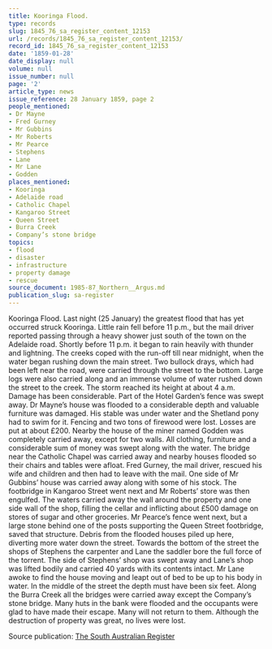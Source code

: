 ```yaml
---
title: Kooringa Flood.
type: records
slug: 1845_76_sa_register_content_12153
url: /records/1845_76_sa_register_content_12153/
record_id: 1845_76_sa_register_content_12153
date: '1859-01-28'
date_display: null
volume: null
issue_number: null
page: '2'
article_type: news
issue_reference: 28 January 1859, page 2
people_mentioned:
- Dr Mayne
- Fred Gurney
- Mr Gubbins
- Mr Roberts
- Mr Pearce
- Stephens
- Lane
- Mr Lane
- Godden
places_mentioned:
- Kooringa
- Adelaide road
- Catholic Chapel
- Kangaroo Street
- Queen Street
- Burra Creek
- Company’s stone bridge
topics:
- flood
- disaster
- infrastructure
- property damage
- rescue
source_document: 1985-87_Northern__Argus.md
publication_slug: sa-register
---
```


Kooringa Flood.  Last night (25 January) the greatest flood that has yet occurred struck Kooringa.  Little rain fell before 11 p.m., but the mail driver reported passing through a heavy shower just south of the town on the Adelaide road.  Shortly before 11 p.m. it began to rain heavily with thunder and lightning.  The creeks coped with the run-off till near midnight, when the water began rushing down the main street.  Two bullock drays, which had been left near the road, were carried through the street to the bottom.  Large logs were also carried along and an immense volume of water rushed down the street to the creek.  The storm reached its height at about 4 a.m.  Damage has been considerable.  Part of the Hotel Garden’s fence was swept away.  Dr Mayne’s house was flooded to a considerable depth and valuable furniture was damaged.  His stable was under water and the Shetland pony had to swim for it.  Fencing and two tons of firewood were lost.  Losses are put at about £200.  Nearby the house of the miner named Godden was completely carried away, except for two walls.  All clothing, furniture and a considerable sum of money was swept along with the water.  The bridge near the Catholic Chapel was carried away and nearby houses flooded so their chairs and tables were afloat.  Fred Gurney, the mail driver, rescued his wife and children and then had to leave with the mail.  One side of Mr Gubbins’ house was carried away along with some of his stock.  The footbridge in Kangaroo Street went next and Mr Roberts’ store was then engulfed.  The waters carried away the wall around the property and one side wall of the shop, filling the cellar and inflicting about £500 damage on stores of sugar and other groceries.  Mr Pearce’s fence went next, but a large stone behind one of the posts supporting the Queen Street footbridge, saved that structure.  Debris from the flooded houses piled up here, diverting more water down the street.  Towards the bottom of the street the shops of Stephens the carpenter and Lane the saddler bore the full force of the torrent.  The side of Stephens’ shop was swept away and Lane’s shop was lifted bodily and carried 40 yards with its contents intact.  Mr Lane awoke to find the house moving and leapt out of bed to be up to his body in water.  In the middle of the street the depth must have been six feet.  Along the Burra Creek all the bridges were carried away except the Company’s stone bridge.  Many huts in the bank were flooded and the occupants were glad to have made their escape.  Many will not return to them.  Although the destruction of property was great, no lives were lost.

Source publication: [The South Australian Register](/publications/sa-register/)
